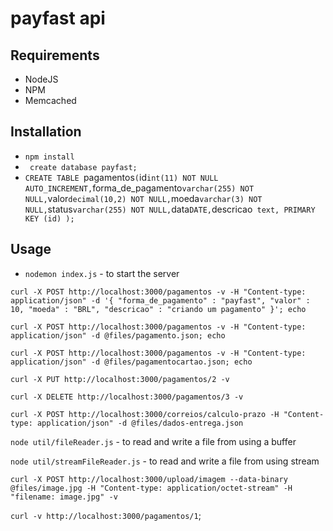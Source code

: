# payfast api

## Requirements
* NodeJS
* NPM
* Memcached

## Installation
* `npm install`
* ` create database payfast;`
* `CREATE TABLE `pagamentos` (
        `id` int(11) NOT NULL AUTO_INCREMENT,
       `forma_de_pagamento` varchar(255) NOT NULL,
       `valor` decimal(10,2) NOT NULL,
       `moeda` varchar(3) NOT NULL,
       `status` varchar(255) NOT NULL,
       `data` DATE,
       `descricao` text,
        PRIMARY KEY (id)
       );`

## Usage
* `nodemon index.js` - to start the server

`curl -X POST http://localhost:3000/pagamentos -v -H "Content-type: application/json" -d '{
  "forma_de_pagamento" : "payfast",
  "valor" : 10,
  "moeda" : "BRL",
  "descricao" : "criando um pagamento"
}'; echo`

`curl -X POST http://localhost:3000/pagamentos -v -H "Content-type: application/json" -d @files/pagamento.json; echo`

`curl -X POST http://localhost:3000/pagamentos -v -H "Content-type: application/json" -d @files/pagamentocartao.json; echo`

`curl -X PUT http://localhost:3000/pagamentos/2 -v`

`curl -X DELETE http://localhost:3000/pagamentos/3 -v`

`curl -X POST http://localhost:3000/correios/calculo-prazo -H "Content-type: application/json" -d @files/dados-entrega.json`

`node util/fileReader.js` - to read and write a file from using a buffer

`node util/streamFileReader.js` - to read and write a file from using stream

`curl -X POST http://localhost:3000/upload/imagem --data-binary @files/image.jpg -H "Content-type: application/octet-stream" -H "filename: image.jpg" -v`

`curl -v http://localhost:3000/pagamentos/1`;
